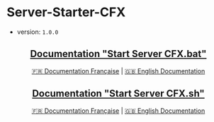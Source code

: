 # Server-Starter-CFX

- version: ``1.0.0``

<h2 align='center'>
  <a href='./Start%20Server%20CFX.bat'>Documentation "Start Server CFX.bat"</a>
</h2>

<div align='center'>

  [:fr: Documentation Française](./documentation_fr.md) | [:uk: English Documentation](./documentation_en.md)
</div>


<h2 align='center'>
  <a href='./Start%20Server%20CFX.sh'>Documentation "Start Server CFX.sh"</a>
</h2>

<div align='center'>

  [:fr: Documentation Française](./documentation_fr_sh.md) | [:uk: English Documentation](./documentation_en_sh.md)
</div>
